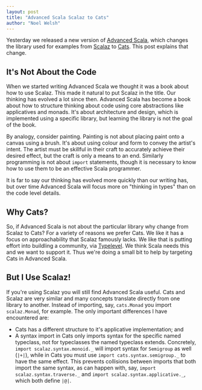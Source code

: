 ```yaml
---
layout: post
title: "Advanced Scala Scalaz to Cats"
author: "Noel Welsh"
---
```


Yesterday we released a new version of [Advanced Scala][advanced-scala], which changes the library used for examples from [Scalaz][scalaz] to [Cats][cats]. This post explains that change.

<!-- break -->

## It's Not About the Code

When we started writing Advanced Scala we thought it was a book about how to use Scalaz. This made it natural to put Scalaz in the title. Our thinking has evolved a lot since then. Advanced Scala has become a book about how to structure thinking about code using core abstractions like applicatives and monads. It's about architecture and design, which is implemented using a specific library, but learning the library is not the goal of the book.

By analogy, consider painting. Painting is not about placing paint onto a canvas using a brush. It's about using colour and form to convey the artist's intent. The artist must be skillful in their craft to accurately achieve their desired effect, but the craft is only a means to an end. Similarly programming is not about `import` statements, though it is necessary to know how to use them to be an effective Scala programmer.

It is far to say our thinking has evolved more quickly than our writing has, but over time Advanced Scala will focus more on "thinking in types" than on the code level details.

## Why Cats?

So, if Advanced Scala is not about the particular library why change from Scalaz to Cats? For a variety of reasons we prefer Cats. We like it has a focus on approachability that Scalaz famously lacks. We like that is putting effort into buildling a community, via [Typelevel][typelevel]. We think Scala needs this and we want to support it. Thus we're doing a small bit to help by targeting Cats in Advanced Scala.

## But I Use Scalaz!

If you're using Scalaz you will still find Advanced Scala useful. Cats and Scalaz are very similar and many concepts translate directly from one library to another. Instead of importing, say, `cats.Monad` you import `scalaz.Monad`, for example. The only important differences I have encountered are:

- Cats has a different structure to it's applicative implementation; and
- A syntax import in Cats only imports syntax for the specific named typeclass, not for typeclasses the named typeclass extends. Concretely, `import scalaz.syntax.monoid._` will import syntax for `Semigroup` as well (`|+|`), while in Cats you must use `import cats.syntax.semigroup._` to have the same effect. This prevents collisions between imports that both import the same syntax, as can happen with, say, `import scalaz.syntax.traverse._` and `import scalaz.syntax.applicative._`, which both define `|@|`.

[advanced-scala]: http://underscore.io/books/advanced-scala-scalaz/
[typelevel]: http://typelevel.org/
[cats]: http://typelevel.org/cats/
[scalaz]: https://github.com/scalaz/scalaz
